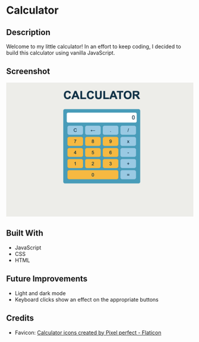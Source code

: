 # Calculator

## Description

Welcome to my little calculator! In an effort to keep coding, I decided to build this calculator using vanilla JavaScript. 

## Screenshot

![calculator screenshot](./images/calc_screenshot.png)

## Built With

- JavaScript
- CSS
- HTML

## Future Improvements

- Light and dark mode
- Keyboard clicks show an effect on the appropriate buttons
  
## Credits

- Favicon: <a href="https://www.flaticon.com/free-icons/calculator" title="calculator icons">Calculator icons created by Pixel perfect - Flaticon</a>
